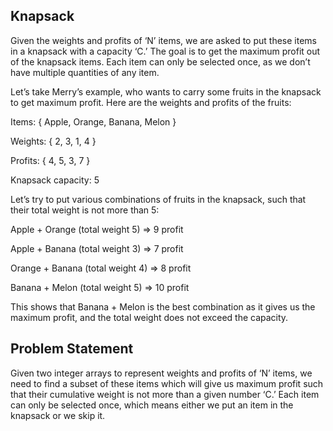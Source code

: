 ## Knapsack

Given the weights and profits of ‘N’ items, we are asked to put these items in a knapsack with a capacity ‘C.’ 
The goal is to get the maximum profit out of the knapsack items. Each item can only be selected once, as we don’t have multiple quantities of any item.

Let’s take Merry’s example, who wants to carry some fruits in the knapsack to get maximum profit. Here are the weights and profits of the fruits:

Items: { Apple, Orange, Banana, Melon }

Weights: { 2, 3, 1, 4 }

Profits: { 4, 5, 3, 7 }

Knapsack capacity: 5


Let’s try to put various combinations of fruits in the knapsack, such that their total weight is not more than 5:


Apple + Orange (total weight 5) => 9 profit

Apple + Banana (total weight 3) => 7 profit

Orange + Banana (total weight 4) => 8 profit

Banana + Melon (total weight 5) => 10 profit


This shows that Banana + Melon is the best combination as it gives us the maximum profit, and the total weight does not exceed the capacity.

## Problem Statement

Given two integer arrays to represent weights and profits of ‘N’ items, we need to find a subset of these items which will give us maximum profit such that their cumulative weight is not more than a given number ‘C.’ 
Each item can only be selected once, which means either we put an item in the knapsack or we skip it.